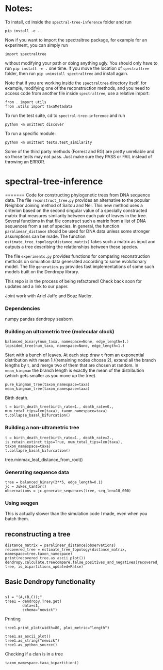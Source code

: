 # Notes:

To install, cd inside the `spectral-tree-inference` folder and run 
```
pip install -e .
```
Now if you want to import the spectraltree package, for example for an experiment, you can simply run
```
import spectraltree
```
without modifying your path or doing anything ugly. You should only have to run `pip install -e .` one time. If you move the location of `spectraltree` folder, then run `pip uninstall spectraltree` and install again.

Note that if you are working inside the `spectraltree` directory itself, for example, modifying one of the reconstruction methods, and you need to access code from another file inside `spectraltree`, use a relative import:
```
from . import utils
from .utils import TaxaMetadata
```

To run the test suite, cd to `spectral-tree-inference` and run
```
python -m unittest discover
```
To run a specific module:
```
python -m unittest tests.test_similarity
```
Some of the third party methods (Forrest and RG) are pretty unreliable and so those tests may not pass. Just make sure they PASS or FAIL instead of throwing an ERROR.

# spectral-tree-inference
=======
Code for constructing phylogenetic trees from DNA sequence data. The file `reconstruct_tree.py` provides an alternative to the popular Neighbor Joining method of Saitou and Nei. This new method uses a criterion based on the second singular value of a specially constructed matrix that measures similarity between each pair of leaves in the tree. Several functions in that file construct such a matrix from a list of DNA sequences from a set of species. In general, the function `paralinear_distance` should be used for DNA data unless some stronger assumptions can be made. The function `estimate_tree_topology(distance_matrix)` takes such a matrix as input and outputs a tree describing the relationships between these species.

 The file `experiments.py` provides functions for comparing reconstruction methods on simulation data generated according to some evolutionary model. The file `generation.py` provides fast implementations of some such models built on the Dendropy library.

This repo is in the process of being refactored! Check back soon for updates and a link to our paper.

Joint work with Ariel Jaffe and Boaz Nadler.

### Dependencies
numpy
pandas
dendropy
seaborn


### Building an ultrametric tree (molecular clock)

```
balanced_binary(num_taxa, namespace=None, edge_length=1.)
lopsided_tree(num_taxa, namespace=None, edge_length=1.)
```

Start with a bunch of leaves. At each step draw `t` from an exponential
distribution with mean 1./(remaining nodes choose 2), extend all the branch lengths by `t`, and merge two of them that are chosen at random. In `mean_kingman` the branch length is exactly the mean of the distribution (which gets smaller as you move up the tree).
```
pure_kingman_tree(taxon_namespace=taxa)
mean_kingman_tree(taxon_namespace=taxa)
```

Birth death.
```
t = birth_death_tree(birth_rate=1., death_rate=0., num_total_tips=len(taxa), taxon_namespace=taxa)
t.collapse_basal_bifurcation()
```

### Building a non-ultrametric tree


```
t = birth_death_tree(birth_rate=1., death_rate=2., is_retain_extinct_tips=True, num_total_tips=len(taxa), taxon_namespace=taxa)
t.collapse_basal_bifurcation()
```

tree.minmax_leaf_distance_from_root()


### Generating sequence data
```
tree = balanced_binary(2**5, edge_length=0.1)
jc = Jukes_Cantor()
observations = jc.generate_sequences(tree, seq_len=10_000)
```

### Using seqgen
This is actually slower than the simulation code I made, even when you batch them.

## reconstructing a tree
```
distance_matrix = paralinear_distance(observations)
recovered_tree = estimate_tree_topology(distance_matrix, namespace=tree.taxon_namespace)
print(recovered_tree.as_ascii_plot())
dendropy.calculate.treecompare.false_positives_and_negatives(recovered_tree, tree, is_bipartitions_updated=False)
```


## Basic Dendropy functionality
```
```

```
s1 = "(A,(B,C));"
tree1 = dendropy.Tree.get(
        data=s1,
        schema="newick")
```

Printing
```
tree1.print_plot(width=80, plot_metric="length")
```

```
tree1.as_ascii_plot()
tree1.as_string("newick")
tree1.as_python_source()
```

Checking if a clan is in a tree
```
taxon_namespace.taxa_bipartition()
```
